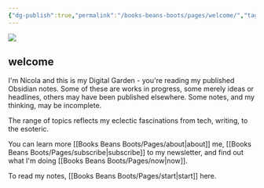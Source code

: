 ```yaml
---
{"dg-publish":true,"permalink":"/books-beans-boots/pages/welcome/","tags":"gardenEntry","dgHomeLink":true,"dgPassFrontmatter":false}
---
```



![](https://source.unsplash.com/hpjihlapEXg/1900x1200)

## welcome

I'm Nicola and this is my Digital Garden - you're reading my published Obsidian notes. Some of these are works in progress, some merely ideas or headlines, others may have been published elsewhere. Some notes, and my thinking, may be incomplete.

The range of topics reflects my eclectic fascinations from tech, writing, to the esoteric. 

You can learn more [[Books Beans Boots/Pages/about|about]] me, [[Books Beans Boots/Pages/subscribe|subscribe]] to my newsletter, and find out what I'm doing [[Books Beans Boots/Pages/now|now]].

To read my notes, [[Books Beans Boots/Pages/start|start]] here.